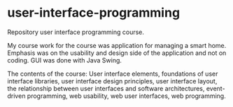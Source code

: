 # user-interface-programming

Repository user interface programming course. 

My course work for the course was application for managing a smart home. Emphasis was on the usability and design side of the application and not on coding. GUI was done with Java Swing.
	
The contents of the course: User interface elements, foundations of user interface libraries, user interface design principles, user interface layout, the relationship between user interfaces and software architectures, event-driven programming, web usability, web user interfaces, web programming.
